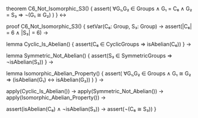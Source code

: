theorem C6_Not_Isomorphic_S3() {
  assert(
    ∀G₁,G₂ ∈ Groups ∧ G₁ = C₆ ∧ G₂ = S₃ ⇒ ¬(G₁ ≅ G₂)
  )
} ↔

proof C6_Not_Isomorphic_S3() {
  setVar(C₆: Group, S₃: Group) →
  assert(|C₆| = 6 ∧ |S₃| = 6) →
  
  lemma Cyclic_Is_Abelian() {
    assert(C₆ ∈ CyclicGroups ⇒ isAbelian(C₆))
  } →
  
  lemma Symmetric_Not_Abelian() {
    assert(S₃ ∈ SymmetricGroups ⇒ ¬isAbelian(S₃))
  } →
  
  lemma Isomorphic_Abelian_Property() {
    assert(
      ∀G₁,G₂ ∈ Groups ∧ G₁ ≅ G₂ ⇒ 
      (isAbelian(G₁) ↔ isAbelian(G₂))
    )
  } →
  
  apply(Cyclic_Is_Abelian()) →
  apply(Symmetric_Not_Abelian()) →
  apply(Isomorphic_Abelian_Property()) →
  
  assert(isAbelian(C₆) ∧ ¬isAbelian(S₃)) →
  assert(¬(C₆ ≅ S₃))
}